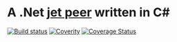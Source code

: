 # A .Net [jet peer](http://jetbus.io/) written in C#

[![Build status](https://ci.appveyor.com/api/projects/status/ftoeig69t9x9c4lh?svg=true)](https://ci.appveyor.com/project/gatzka/SharpJet)
[![Coverity](https://scan.coverity.com/projects/9877/badge.svg)](https://scan.coverity.com/projects/9877)
[![Coverage Status](https://coveralls.io/repos/github/gatzka/SharpJet/badge.svg?branch=master)](https://coveralls.io/github/gatzka/SharpJet?branch=master)

